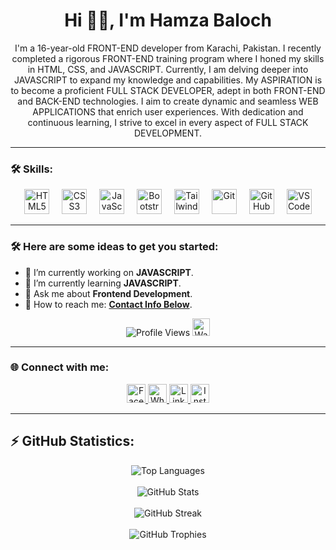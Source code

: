 <h1 align="center">Hi 👋🏻, I'm Hamza Baloch</h1>

<p align="center">
  I'm a 16-year-old FRONT-END developer from Karachi, Pakistan. I recently completed a rigorous FRONT-END training program where I honed my skills in HTML, CSS, and JAVASCRIPT. Currently, I am delving deeper into JAVASCRIPT to expand my knowledge and capabilities. My ASPIRATION is to become a proficient FULL STACK DEVELOPER, adept in both FRONT-END and BACK-END technologies. I aim to create dynamic and seamless WEB APPLICATIONS that enrich user experiences. With dedication and continuous learning, I strive to excel in every aspect of FULL STACK DEVELOPMENT.
</p>

---

### 🛠️ Skills:

<div align="center">
  <img src="https://cdn.simpleicons.org/html5/E34F26" height="40" alt="HTML5" />
  <img width="12" />
  <img src="https://cdn.simpleicons.org/css3/1572B6" height="40" alt="CSS3" />
  <img width="12" />
  <img src="https://cdn.simpleicons.org/javascript/F7DF1E" height="40" alt="JavaScript" />
  <img width="12" />
  <img src="https://cdn.simpleicons.org/bootstrap/7952B3" height="40" alt="Bootstrap" />
  <img width="12" />
  <img src="https://cdn.simpleicons.org/tailwindcss/06B6D4" height="40" alt="TailwindCSS" />
  <img width="12" />
  <img src="https://cdn.simpleicons.org/git/F05032" height="40" alt="Git" />
  <img width="12" />
  <img src="https://cdn.simpleicons.org/github/181717" height="40" alt="GitHub" />
  <img width="12" />
  <img src="https://cdn.simpleicons.org/vscode/007ACC" height="40" alt="VSCode" />
</div>

---

### 🛠️ Here are some ideas to get you started:

- 🔭 I’m currently working on **JAVASCRIPT**.
- 🌱 I’m currently learning **JAVASCRIPT**.
- 💬 Ask me about **Frontend Development**.
- 📧 How to reach me: **[Contact Info Below](#%f0%9f%8c%90-connect-with-me)**.

<div align="center">
  <img src="https://komarev.com/ghpvc/?username=Hamzabaloch08&label=Profile%20views&color=0e75b6&style=for-the-badge" alt="Profile Views" />
  <a href="https://wakatime.com/@018e156a-97fe-4052-9550-7a4c5bc45f92" target="_blank">
    <img src="https://wakatime.com/badge/user/018e156a-97fe-4052-9550-7a4c5bc45f92.svg" alt="WakaTime Stats" height="28" />
  </a>
</div>

---

### 🌐 Connect with me:

<div align="center">
  <a href="https://www.facebook.com/hb.07x/" target="_blank">
    <img src="https://img.shields.io/static/v1?message=Facebook&logo=facebook&label=&color=1877F2&logoColor=white&labelColor=&style=for-the-badge" height="30" alt="Facebook logo" />
  </a>
  <a href="https://wa.me/923322279406" target="_blank">
    <img src="https://img.shields.io/static/v1?message=WhatsApp&logo=whatsapp&label=&color=25D366&logoColor=white&labelColor=&style=for-the-badge" height="30" alt="WhatsApp logo" />
  </a>
  <a href="https://www.linkedin.com/in/hamza-baloxh" target="_blank">
    <img src="https://img.shields.io/static/v1?message=LinkedIn&logo=linkedin&label=&color=0077B5&logoColor=white&labelColor=&style=for-the-badge" height="30" alt="LinkedIn logo" />
  </a>
  <a href="https://www.instagram.com/hb._07x/" target="_blank">
    <img src="https://img.shields.io/static/v1?message=Instagram&logo=instagram&label=&color=E4405F&logoColor=white&labelColor=&style=for-the-badge" height="30" alt="Instagram logo" />
  </a>
</div>

---

## ⚡ GitHub Statistics:

<div align="center">
  <img src="https://github-readme-stats.vercel.app/api/top-langs/?username=Hamzabaloch08&theme=dark&hide_border=false&include_all_commits=true&count_private=true&layout=compact" alt="Top Languages" />
  <br><br>
  <img src="https://github-readme-stats.vercel.app/api?username=Hamzabaloch08&show_icons=true&locale=en&count_private=true&theme=dark" alt="GitHub Stats" />
  <br><br>
  <img src="https://github-readme-streak-stats.herokuapp.com/?user=Hamzabaloch08&theme=dark" alt="GitHub Streak" />
  <br><br>
  <img src="https://github-profile-trophy.vercel.app/?username=Hamzabaloch08&theme=darkhub" alt="GitHub Trophies" />
</div>




 
